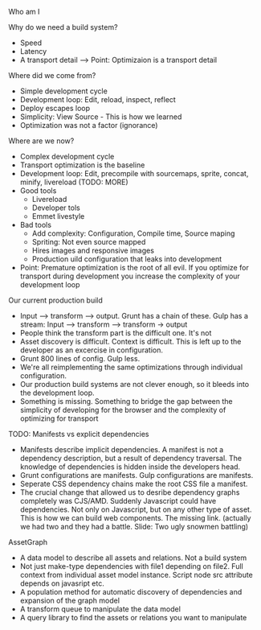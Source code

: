 Who am I

Why do we need a build system?
- Speed
- Latency
- A transport detail --> Point: Optimizaion is a transport detail


Where did we come from?
- Simple development cycle
- Development loop: Edit, reload, inspect, reflect
- Deploy escapes loop
- Simplicity: View Source - This is how we learned
- Optimization was not a factor (ignorance)


Where are we now?
- Complex development cycle
- Transport optimization is the baseline
- Development loop: Edit, precompile with sourcemaps, sprite, concat, minify, livereload (TODO: MORE)
- Good tools
    - Livereload
    - Developer tols
    - Emmet livestyle
- Bad tools
    - Add complexity: Configuration, Compile time, Source maping
    - Spriting: Not even source mapped
    - Hires images and responsive images
    - Production uild configuration that leaks into development
- Point: Premature optimization is the root of all evil. If you optimize for transport during development you increase the complexity of your development loop


Our current production build
- Input --> transform --> output. Grunt has a chain of these. Gulp has a stream: Input --> transform --> transform -> output
- People think the transform part is the difficult one. It's not
- Asset discovery is difficult. Context is difficult. This is left up to the developer as an excercise in configuration.
- Grunt 800 lines of config. Gulp less.
- We're all reimplementing the same optimizations through individual configuration.
- Our production build systems are not clever enough, so it bleeds into the development loop.
- Something is missing. Something to bridge the gap between the simplicity of developing for the browser and the complexity of optimizing for transport


TODO:
Manifests vs explicit dependencies
- Manifests describe implicit dependencies. A manifest is not a dependency description, but a result of dependency traversal. The knowledge of dependencies is hidden inside the developers head.
- Grunt configurations are manifests. Gulp configurations are manifests.
- Seperate CSS dependency chains make the root CSS file a manifest.
- The crucial change that allowed us to desribe dependency graphs completely was CJS/AMD. Suddenly Javascript could have dependencies. Not only on Javascript, but on any other type of asset. This is how we can build web components. The missing link. (actually we had two and they had a battle. Slide: Two ugly snowmen battling)

AssetGraph
- A data model to describe all assets and relations. Not a build system
- Not just make-type dependencies with file1 depending on file2. Full context from individual asset model instance. Script node src attribute depends on javasript etc.
- A population method for automatic discovery of dependencies and expansion of the graph model
- A transform queue to manipulate the data model
- A query library to find the assets or relations you want to manipulate
